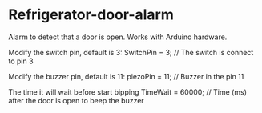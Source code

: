 # Refrigerator-door-alarm
Alarm to detect that a door is open. Works with Arduino hardware.

Modify the switch pin, default is 3:
SwitchPin = 3;           // The switch is connect to pin 3

Modify the buzzer pin, default is 11:
piezoPin = 11;           // Buzzer in the pin 11

The time it will wait before start bipping
TimeWait = 60000;       // Time (ms) after the door is open to beep the buzzer